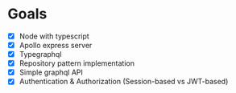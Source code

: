 # Goals

- [x] Node with typescript
- [x] Apollo express server
- [x] Typegraphql
- [x] Repository pattern implementation
- [x] Simple graphql API
- [x] Authentication & Authorization (Session-based vs JWT-based)
